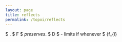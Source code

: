 ```yaml
---
layout: page
title: reflects
permalink: /topoi/reflects
---
```

$ . $ F $ _preserves_. $ D $ - limits if whenever $ {f_{i}
